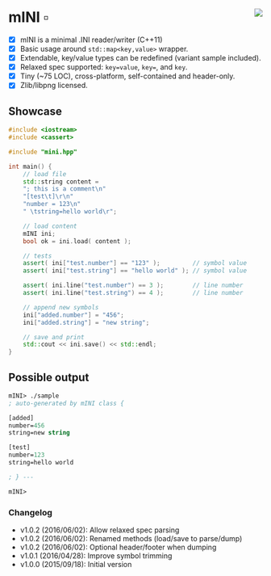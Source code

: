 mINI :white_small_square: <a href="https://travis-ci.org/r-lyeh/mINI"><img src="https://api.travis-ci.org/r-lyeh/mINI.svg?branch=master" align="right" /></a>
====

- [x] mINI is a minimal .INI reader/writer (C++11)
- [x] Basic usage around `std::map<key,value>` wrapper.
- [x] Extendable, key/value types can be redefined (variant sample included).
- [x] Relaxed spec supported: `key=value`, `key=`, and `key`.
- [x] Tiny (~75 LOC), cross-platform, self-contained and header-only.
- [x] Zlib/libpng licensed.

## Showcase
```c++
#include <iostream>
#include <cassert>

#include "mini.hpp"

int main() {
    // load file
    std::string content =
    "; this is a comment\n"
    "[test\t]\r\n"
    "number = 123\n"
    " \tstring=hello world\r";

    // load content
    mINI ini;
    bool ok = ini.load( content );

    // tests
    assert( ini["test.number"] == "123" );         // symbol value
    assert( ini["test.string"] == "hello world" ); // symbol value

    assert( ini.line("test.number") == 3 );        // line number
    assert( ini.line("test.string") == 4 );        // line number

    // append new symbols
    ini["added.number"] = "456";
    ini["added.string"] = "new string";

    // save and print
    std::cout << ini.save() << std::endl;
}
```

## Possible output
```lisp
mINI> ./sample
; auto-generated by mINI class {

[added]
number=456
string=new string

[test]
number=123
string=hello world

; } ---

mINI> 
```

### Changelog
- v1.0.2 (2016/06/02): Allow relaxed spec parsing
- v1.0.2 (2016/06/02): Renamed methods (load/save to parse/dump)
- v1.0.2 (2016/06/02): Optional header/footer when dumping
- v1.0.1 (2016/04/28): Improve symbol trimming
- v1.0.0 (2015/09/18): Initial version
